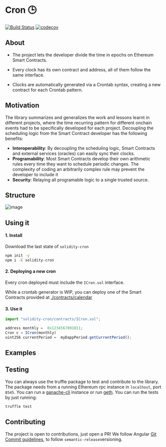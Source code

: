 # Cron 🕒 

[![Build Status](https://travis-ci.com/carlos-buendia/cron-solidity.svg?token=DJeMzxJJncp3nRaEUuxH&branch=develop)](https://travis-ci.com/carlos-buendia/cron-solidity)
[![codecov](https://codecov.io/gh/Frontier-project/cron/branch/master/graph/badge.svg?token=BGbU5Q6IRV)](https://codecov.io/gh/Frontier-project/cron)



## About

*  The project lets the developer divide the time in epochs on Ethereum Smart Contracts. 

* Every clock has its own contract and address, all of them follow the same interface.

* Clocks are automatically generated via a Crontab syntax, creating a new contract for each Crontab pattern.


## Motivation

The library summarizes and generalizes the work and lessons learnt in different projects, where the time recurring pattern for different onchain events had to be specifically developed for each project. Decoupling the scheduling logic from the Smart Contract developer has the following benefits:

 * **Interoperability**: By decoupling the scheduling logic, Smart Contracts and external services (oracles) can easily sync their clocks.
 * **Programability**: Most Smart Contracts develop their own arithmetic rules every time they want to schedule periodic changes. The complexity of coding an arbitrarily complex rule may prevent the developer to include it
 * **Security**: Relaying all programable logic to a single trusted source.
 
 ## Structure
 
![image](https://i.ibb.co/vLN4K5L/Untitled-Diagram-42.png)


## Using it

#### 1. Install

Download the last state of `solidity-cron`

```bash
npm init -y
npm i -E solidity-cron
```

#### 2. Deploying a new cron

Every cron deployed must include the `ICron.sol` interface. 

While a crontab generator is WIP, you can deploy one of the Smart Contracts provided at [./contracts/calendar](https://github.com/carlos-buendia/solidity-cron/tree/develop/contracts/calendar)



#### 3. Use it

```javascript
import "solidity-cron/contracts/ICron.sol";

address monthly =  0x1234567891011;
Cron c = ICron(monthly)
uint256 currentPeriod =  myDappPeriod.getCurrentPeriod();
```

## Examples


## Testing

You can always use the truffle package to test and contribute to the library. The package needs from a running Ethereum rpc instance in `localhost`, port `8545`. You can run a [ganache-cli](https://github.com/trufflesuite/ganache-cli) instance or run [geth](https://github.com/ethereum/go-ethereum). You can run the tests by just running:

```bash
truffle test
```


## Contributing

The project is open to contributions, just open a PR! We follow Angular [Git Commit guidelines](https://github.com/angular/angular.js/blob/master/DEVELOPERS.md#-git-commit-guidelines), to follow `semantic-release`versioning.

